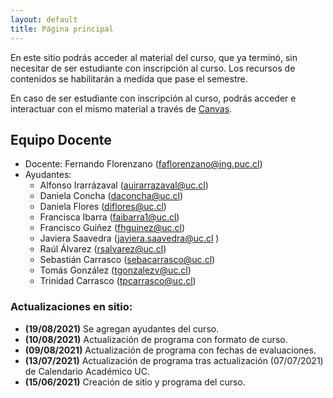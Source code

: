 ```yaml
---
layout: default
title: Página principal
---
```


En este sitio podrás acceder al material del curso,
que ya terminó,
sin necesitar de ser estudiante con inscripción al curso.
Los recursos de contenidos se habilitarán a medida que pase el semestre.

En caso de ser estudiante con inscripción al curso,
podrás acceder e interactuar con el mismo material a través de [Canvas](https://cursos.canvas.uc.cl/).

## Equipo Docente
- Docente: Fernando Florenzano (faflorenzano@ing.puc.cl)
- Ayudantes: 
  - Alfonso Irarrázaval (auirarrazaval@uc.cl)
  - Daniela Concha (daconcha@uc.cl) 
  - Daniela Flores (diflores@uc.cl)
  - Francisca Ibarra (faibarra1@uc.cl)
  - Francisco Guiñez (fhguinez@uc.cl)
  - Javiera Saavedra (javiera.saavedra@uc.cl )
  - Raúl Álvarez (rsalvarez@uc.cl)
  - Sebastián Carrasco (sebacarrasco@uc.cl)
  - Tomás González (tgonzalezv@uc.cl)
  - Trinidad Carrasco (tpcarrasco@uc.cl)


### Actualizaciones en sitio:

- **(19/08/2021)** Se agregan ayudantes del curso.
- **(10/08/2021)** Actualización de programa con formato de curso.
- **(09/08/2021)** Actualización de programa con fechas de evaluaciones.
- **(13/07/2021)** Actualización de programa tras actualización (07/07/2021) de Calendario Académico UC.
- **(15/06/2021)** Creación de sitio y programa del curso.
